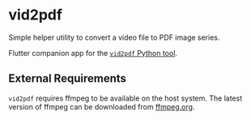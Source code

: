 # vid2pdf
Simple helper utility to convert a video file to PDF image series.

Flutter companion app for the [`vid2pdf` Python tool](https://github.com/sco1/vid2pdf).

## External Requirements
`vid2pdf` requires ffmpeg to be available on the host system. The latest version of ffmpeg can be downloaded from [ffmpeg.org](https://www.ffmpeg.org/download.html).

